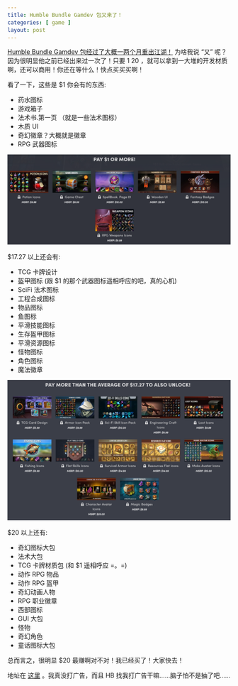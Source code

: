 ```yaml
---
title: Humble Bundle Gamdev 包又来了！
categories: [ game ]
layout: post
---
```



[Humble Bundle Gamdev 包经过了大概一两个月重出江湖！](https://www.humblebundle.com/software/fantasy-game-dev-bundle?hmb_source=humble_home&hmb_medium=product_tile&hmb_campaign=mosaic_section_1_layout_index_2_layout_type_threes_tile_index_1) 为啥我说 “又” 呢？因为很明显他之前已经出来过一次了！只要 $1~$20 ，就可以拿到一大堆的开发材质啊，还可以商用！你还在等什么！快点买买买啊！

看了一下，这些是 $1 你会有的东西: 

- 药水图标
- 游戏箱子
- 法术书.第一页 （就是一些法术图标）
- 木质 UI
- 奇幻徽章？大概就是徽章
- RPG 武器图标

![Pay $1 or more!](/assets/1ormore.png)


$17.27 以上还会有: 

- TCG 卡牌设计
- 盔甲图标 (跟 $1 的那个武器图标遥相呼应的吧，真的心机)
- SciFi 法术图标 
- 工程合成图标
- 物品图标
- 鱼图标
- 平滑技能图标
- 生存盔甲图标
- 平滑资源图标
- 怪物图标
- 角色图标
- 魔法徽章

![Pay $17.27 or more](/assets/17.27ormore.png)


$20 以上还有: 

- 奇幻图标大包
- 法术大包
- TCG 卡牌材质包 (和 $1 遥相呼应 =。=)
- 动作 RPG 物品
- 动作 RPG 盔甲
- 奇幻动画人物
- RPG 职业徽章
- 西部图标
- GUI 大包
- 怪物
- 奇幻角色
- 童话图标大包

总而言之，很明显 $20 最赚啊对不对！我已经买了！大家快去！

地址在 [这里](https://www.humblebundle.com/software/fantasy-game-dev-bundle?hmb_source=humble_home&hmb_medium=product_tile&hmb_campaign=mosaic_section_1_layout_index_2_layout_type_threes_tile_index_1) 。我真没打广告，而且 HB 找我打广告干嘛……脑子怕不是抽了吧……
